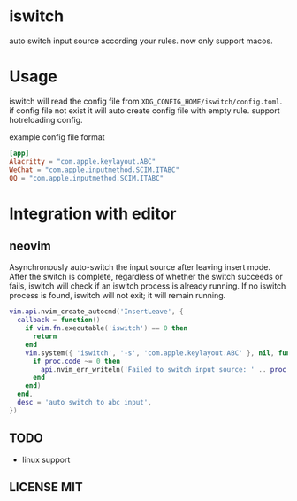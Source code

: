 # iswitch
auto switch input source according your rules. now only support macos.

# Usage

iswitch will read the config file from `XDG_CONFIG_HOME/iswitch/config.toml`.
if config file not exist it will auto create config file with empty rule.
support hotreloading config.

example config file format

```toml
[app]
Alacritty = "com.apple.keylayout.ABC"
WeChat = "com.apple.inputmethod.SCIM.ITABC"
QQ = "com.apple.inputmethod.SCIM.ITABC"
```

# Integration with editor

## neovim

Asynchronously auto-switch the input source after leaving insert mode. After
the switch is complete, regardless of whether the switch succeeds or fails,
iswitch will check if an iswitch process is already running. If no iswitch
process is found, iswitch will not exit; it will remain running.

```lua
vim.api.nvim_create_autocmd('InsertLeave', {
  callback = function()
    if vim.fn.executable('iswitch') == 0 then
      return
    end
    vim.system({ 'iswitch', '-s', 'com.apple.keylayout.ABC' }, nil, function(proc)
      if proc.code ~= 0 then
        api.nvim_err_writeln('Failed to switch input source: ' .. proc.stderr)
      end
    end)
  end,
  desc = 'auto switch to abc input',
})
```

## TODO
- linux support

## LICENSE MIT
